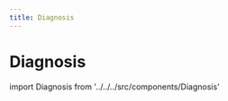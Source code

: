```yaml
---
title: Diagnosis
---
```


# Diagnosis

import Diagnosis from '../../../src/components/Diagnosis'

<Diagnosis />